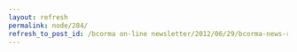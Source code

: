 ```yaml
---
layout: refresh
permalink: node/284/
refresh_to_post_id: /bcorma on-line newsletter/2012/06/29/bcorma-news-rss-feed-recently-cracked-now-fixed
---
```

